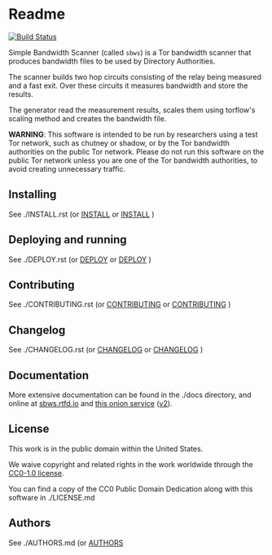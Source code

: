 # Readme

[![Build Status](https://travis-ci.org/torproject/sbws.svg?branch=master)](https://travis-ci.org/https://travis-ci.org/torproject/sbws)

Simple Bandwidth Scanner (called `sbws`) is a Tor bandwidth scanner that
produces bandwidth files to be used by Directory Authorities.

The scanner builds two hop circuits consisting of the relay being measured and
a fast exit. Over these circuits it measures bandwidth and store the results.

The generator read the measurement results, scales them using torflow's scaling method and creates the bandwidth file.

**WARNING**: This software is intended to be run by researchers using a test
Tor network, such as chutney or shadow, or by the Tor bandwidth authorities
on the public Tor network.
Please do not run this software on the public Tor network unless you are one
of the Tor bandwidth authorities, to avoid creating unnecessary traffic.

Installing
------------

See ./INSTALL.rst (or  [INSTALL](./INSTALL.rst) or [INSTALL](./INSTALL.html) )

Deploying and running
---------------------

See ./DEPLOY.rst (or  [DEPLOY](./DEPLOY.rst) or [DEPLOY](./DEPLOY.html) )

Contributing
--------------

See ./CONTRIBUTING.rst (or  [CONTRIBUTING](./CONTRIBUTING.rst) or
[CONTRIBUTING](./CONTRIBUTING.html) )

Changelog
--------------

See ./CHANGELOG.rst (or  [CHANGELOG](./CHANGELOG.rst) or
[CHANGELOG](./CHANGELOG.html) )

Documentation
--------------

More extensive documentation can be found in the ./docs directory,
and online at [sbws.rtfd.io](https://sbws.readthedocs.io) and
[this onion service](http://d7pxflytfsmz6uh3x7i2jxzzwea6nbpmtsz5tmfkcin5edapaig5vpyd.onion/)
([v2](http://sdmb3rfvp3wadu6y.onion/)).

## License

This work is in the public domain within the United States.

We waive copyright and related rights in the work worldwide through the
[CC0-1.0 license](https://creativecommons.org/publicdomain/zero/1.0).

You can find a copy of the CC0 Public Domain Dedication along with this
software in ./LICENSE.md

## Authors

See ./AUTHORS.md (or  [AUTHORS](./AUTHORS.MD)
